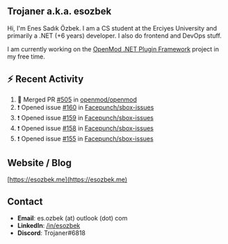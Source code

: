 ##  Trojaner a.k.a. esozbek
Hi, I'm Enes Sadık Özbek. I am a CS student at the Erciyes University and primarily a .NET (+6 years) developer. I also do frontend and DevOps stuff.

I am currently working on the [OpenMod .NET Plugin Framework](https://github.com/openmod/openmod) project in my free time. 

## :zap: Recent Activity

<!--START_SECTION:activity-->
1. 🎉 Merged PR [#505](https://github.com/openmod/openmod/pull/505) in [openmod/openmod](https://github.com/openmod/openmod)
2. ❗️ Opened issue [#160](https://github.com/Facepunch/sbox-issues/issues/160) in [Facepunch/sbox-issues](https://github.com/Facepunch/sbox-issues)
3. ❗️ Opened issue [#159](https://github.com/Facepunch/sbox-issues/issues/159) in [Facepunch/sbox-issues](https://github.com/Facepunch/sbox-issues)
4. ❗️ Opened issue [#158](https://github.com/Facepunch/sbox-issues/issues/158) in [Facepunch/sbox-issues](https://github.com/Facepunch/sbox-issues)
5. ❗️ Opened issue [#155](https://github.com/Facepunch/sbox-issues/issues/155) in [Facepunch/sbox-issues](https://github.com/Facepunch/sbox-issues)
<!--END_SECTION:activity-->

## Website / Blog
[https://esozbek.me](https://esozbek.me)

## Contact
- **Email**: es.ozbek (at) outlook (dot) com
- **LinkedIn**: [/in/esozbek](https://linkedin.com/in/esozbek)
- **Discord**: Trojaner#6818
